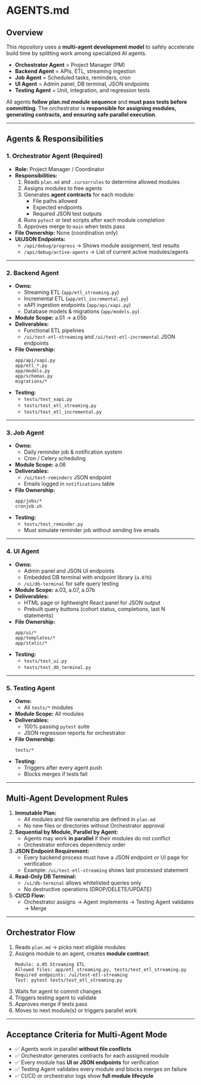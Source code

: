 # AGENTS.md

## Overview

This repository uses a **multi-agent development model** to safely accelerate build time by splitting work among specialized AI agents.

* **Orchestrator Agent** = Project Manager (PM)
* **Backend Agent** = APIs, ETL, streaming ingestion
* **Job Agent** = Scheduled tasks, reminders, cron
* **UI Agent** = Admin panel, DB terminal, JSON endpoints
* **Testing Agent** = Unit, integration, and regression tests

All agents **follow plan.md module sequence** and **must pass tests before committing**.
The orchestrator is **responsible for assigning modules, generating contracts, and ensuring safe parallel execution**.

---

## Agents & Responsibilities

### 1. Orchestrator Agent (Required)

* **Role:** Project Manager / Coordinator
* **Responsibilities:**
  1. Reads `plan.md` and `.cursorrules` to determine allowed modules
  2. Assigns modules to free agents
  3. Generates **agent contracts** for each module:
     * File paths allowed
     * Expected endpoints
     * Required JSON test outputs
  4. Runs `pytest` or test scripts after each module completion
  5. Approves merge to `main` when tests pass
* **File Ownership:** None (coordination only)
* **UI/JSON Endpoints:**
  * `/api/debug/progress` → Shows module assignment, test results
  * `/api/debug/active-agents` → List of current active modules/agents

---

### 2. Backend Agent

* **Owns:**
  * Streaming ETL (`app/etl_streaming.py`)
  * Incremental ETL (`app/etl_incremental.py`)
  * xAPI ingestion endpoints (`app/api/xapi.py`)
  * Database models & migrations (`app/models.py`)
* **Module Scope:** a.01 → a.05b
* **Deliverables:**
  * Functional ETL pipelines
  * `/ui/test-etl-streaming` and `/ui/test-etl-incremental` JSON endpoints
* **File Ownership:**
  ```
  app/api/xapi.py
  app/etl_*.py
  app/models.py
  app/schemas.py
  migrations/*
  ```
* **Testing:**
  * `tests/test_xapi.py`
  * `tests/test_etl_streaming.py`
  * `tests/test_etl_incremental.py`

---

### 3. Job Agent

* **Owns:**
  * Daily reminder job & notification system
  * Cron / Celery scheduling
* **Module Scope:** a.06
* **Deliverables:**
  * `/ui/test-reminders` JSON endpoint
  * Emails logged in `notifications` table
* **File Ownership:**
  ```
  app/jobs/*
  cronjob.sh
  ```
* **Testing:**
  * `tests/test_reminder.py`
  * Must simulate reminder job without sending live emails

---

### 4. UI Agent

* **Owns:**
  * Admin panel and JSON UI endpoints
  * Embedded DB terminal with endpoint library (`a.07b`)
  * `/ui/db-terminal` for safe query testing
* **Module Scope:** a.03, a.07, a.07b
* **Deliverables:**
  * HTML page or lightweight React panel for JSON output
  * Prebuilt query buttons (cohort status, completions, last N statements)
* **File Ownership:**
  ```
  app/ui/*
  app/templates/*
  app/static/*
  ```
* **Testing:**
  * `tests/test_ui.py`
  * `tests/test_db_terminal.py`

---

### 5. Testing Agent

* **Owns:**
  * All `tests/*` modules
* **Module Scope:** All modules
* **Deliverables:**
  * 100% passing `pytest` suite
  * JSON regression reports for orchestrator
* **File Ownership:**
  ```
  tests/*
  ```
* **Testing:**
  * Triggers after every agent push
  * Blocks merges if tests fail

---

## Multi-Agent Development Rules

1. **Immutable Plan:**
   * All modules and file ownership are defined in `plan.md`
   * No new files or directories without Orchestrator approval
2. **Sequential by Module, Parallel by Agent:**
   * Agents may work **in parallel** if their modules do not conflict
   * Orchestrator enforces dependency order
3. **JSON Endpoint Requirement:**
   * Every backend process must have a JSON endpoint or UI page for verification
   * Example: `/ui/test-etl-streaming` shows last processed statement
4. **Read-Only DB Terminal:**
   * `/ui/db-terminal` allows whitelisted queries only
   * No destructive operations (DROP/DELETE/UPDATE)
5. **CI/CD Flow:**
   * Orchestrator assigns → Agent implements → Testing Agent validates → Merge

---

## Orchestrator Flow

1. Reads `plan.md` → picks next eligible modules
2. Assigns module to an agent, creates **module contract**:
   ```
   Module: a.05 Streaming ETL
   Allowed files: app/etl_streaming.py, tests/test_etl_streaming.py
   Required endpoints: /ui/test-etl-streaming
   Test: pytest tests/test_etl_streaming.py
   ```
3. Waits for agent to commit changes
4. Triggers testing agent to validate
5. Approves merge if tests pass
6. Moves to next module(s) or triggers parallel work

---

## Acceptance Criteria for Multi-Agent Mode

* ✅ Agents work in parallel **without file conflicts**
* ✅ Orchestrator generates contracts for each assigned module
* ✅ Every module has **UI or JSON endpoints** for verification
* ✅ Testing Agent validates every module and blocks merges on failure
* ✅ CI/CD or orchestrator logs show **full module lifecycle**

